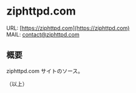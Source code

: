 
# ziphttpd.com

URL: [https://ziphttpd.com](https://ziphttpd.com)  
MAIL: [contact@ziphttpd.com](mailto:contact@ziphttpd.com)  

## 概要

ziphttpd.com サイトのソース。

（以上）
